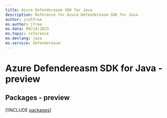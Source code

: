 ```yaml
---
title: Azure Defendereasm SDK for Java
description: Reference for Azure Defendereasm SDK for Java
author: joshfree
ms.author: jfree
ms.data: 09/14/2023
ms.topic: reference
ms.devlang: java
ms.service: defendereasm
---
```

# Azure Defendereasm SDK for Java - preview
## Packages - preview
[!INCLUDE [packages](defendereasm-index.md)]